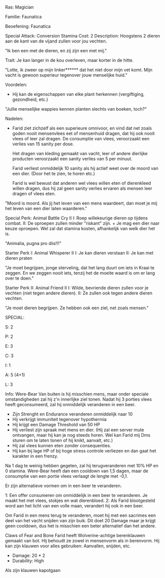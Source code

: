 Ras: Magician

Familie: Faunatica

Beoefening: Faunatica

Special Attack: Conversion
	Stamina Cost: 2
	Description: Hoogstens 2 dieren aan de kant van de vijand zullen voor jou vechten.

"Ik ben een met de dieren, en zij zijn een met mij."

Trait: Je kan langer in de kou overleven, maar korter in de hitte.

"Lotte, ik zweer op mijn linker****** dat het niet door mijn vet komt. Mijn vacht is gewoon superieur tegenover jouw menselijke huid."

Voordelen:

- Hij kan de eigenschappen van elke plant herkennen (vergiftiging, gezondheid, etc.)

"Jullie menselijke wappies kennen planten slechts van boeken, 
toch?"

Nadelen:

- Farid ziet zichzelf als een superieure omnivoor, en vind dat net zoals goden nooit mensenvlees eet of mensenhuid dragen, dat hij ook nooit vlees of leer zal dragen.
	De consumptie van vlees, veroorzaakt een verlies van 15 sanity per dose.
	
	Het dragen van kleding gemaakt van vacht, leer of andere dierlijke producten veroorzaakt een sanity verlies van 5 per minuut.
	
	Farid verliest onmiddelijk 10 sanity als hij actief weet over de moord van een dier. (Door het te zien, te horen etc.)
	
	Farid is wel bewust dat anderen wel vlees willen eten of dierenkleed willen dragen, dus hij zal geen sanity verlies ervaren als mensen leer dragen of vlees eten.

"Moord is moord. Als jij het leven van een mens waardeert, dan moet je mij het leven van een dier laten waarderen."

Special Perk: Animal Battle Cry II
	I: Roep willekeurige dieren op tijdens combat.
	II: De oproepen zullen minder "riskant" zijn.
	+ Je mag een dier naar keuze oproepen. Wel zal dat stamina kosten, afhankelijk van welk dier het is.

"Animalia, pugna pro diis!!!"

Starter Perk I:
	Animal Whisperer II
	I: Je kan dieren verstaan
	II: Je kan met dieren praten

"Je moet begrijpen, jonge sterveling, dat het lang duurt om iets in Kraai te zeggen. En we zeggen nooit iets, tenzij het de moeite waard is om er lang over te doen."

Starter Perk II:
	Animal Friend II
	I: Wilde, bevriende dieren zullen voor je vechten (niet tegen andere dieren).
	II: Ze zullen ook tegen andere dieren vechten.

"Je moet dieren begrijpen. Ze hebben ook een ziel, net zoals mensen."

SPECIAL:

S: 2

P: 2

E: 3

C: 3

I: 1

A: 5 (4+1)

L: 3

Info:
Were-Bear
Van buiten is hij misschien mens, maar onder speciale omstandigheden zal hij z'n innerlijke ziel tonen.
Nadat hij 3 porties vlees heeft geconsumeerd, zal hij onmiddelijk veranderen in een beer.
- Zijn Strenght en Endurance veranderen onmiddelijk naar 10
- Hij verkrijgt immuniteit tegenover hypothermia
- Hij krijgt een Damage Threshold van 50 HP
- Hij verliest zijn spraak met mens en dier. (Hij zal een server mute ontvangen, maar hij kan je nog steeds horen. Wel kan Farid mij Dms sturen om te laten tonen of hij knikt, aanvalt, etc.)
- Hij zal vlees kunnen eten zonder consequenties. 
- Hij kan bij lage HP of bij hoge stress controle verliezen en dan gaat het karakter in een frenzy.

Na 1 dag te weinig hebben gegeten, zal hij terugveranderen met 10% HP en 0 stamina. Were-Bear heeft dan een cooldown van 1,5 dagen, maar de consumptie van een portie vlees verlaagt de lengte met -0,1.

Er zijn alternatieve vormen om in een beer te veranderen.

1: Een offer consumeren om onmiddelijk in een beer te veranderen. Je maakt het met vlees, stokjes en wat dierenbloed.
2: Als Farid blootgesteld word aan het licht van een volle maan, verandert hij ook in een beer.

Om Farid in een mens terug te veranderen, moet hij met een sacrimes een deel van het vacht snijden van zijn buik. Dit doet 20 Damage maar je krijgt geen cooldown, dus het is misschien een beter alternatief dan het andere. 

Claws of Fear and Bone
Farid heeft Wolverine-achtige berenklauwen gemaakt van bot. Hij behoudt ze zowel in mensenvorm als in berenvorm. Hij kan zijn klauwen voor alles gebruiken: Aanvallen, snijden, etc.
- Damage: 20 * 2
- Durability: High

Als zijn klauwen kapotgaan



